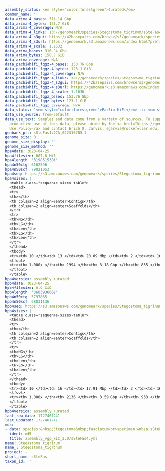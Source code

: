 ```yaml
---
assembly_status: <em style="color:forestgreen">Curated</em>
common_name: ''
data_arima-4_bases: 316.14 Gbp
data_arima-4_bytes: 150.7 GiB
data_arima-4_coverage: N/A
data_arima-4_links: s3://genomeark/species/Stegostoma_tigrinum/sSteFas4/genomic_data/arima/<br>
data_arima-4_s3gui: https://42basepairs.com/browse/s3/genomeark/species/Stegostoma_tigrinum/sSteFas4/genomic_data/arima/
data_arima-4_s3url: https://genomeark.s3.amazonaws.com/index.html?prefix=species/Stegostoma_tigrinum/sSteFas4/genomic_data/arima/
data_arima-4_scale: 1.9532
data_arima_bases: 316.14 Gbp
data_arima_bytes: 150.7 GiB
data_arima_coverage: N/A
data_pacbiohifi_fqgz-4_bases: 153.76 Gbp
data_pacbiohifi_fqgz-4_bytes: 123.1 GiB
data_pacbiohifi_fqgz-4_coverage: N/A
data_pacbiohifi_fqgz-4_links: s3://genomeark/species/Stegostoma_tigrinum/sSteFas4/genomic_data/pacbio_hifi/<br>
data_pacbiohifi_fqgz-4_s3gui: https://42basepairs.com/browse/s3/genomeark/species/Stegostoma_tigrinum/sSteFas4/genomic_data/pacbio_hifi/
data_pacbiohifi_fqgz-4_s3url: https://genomeark.s3.amazonaws.com/index.html?prefix=species/Stegostoma_tigrinum/sSteFas4/genomic_data/pacbio_hifi/
data_pacbiohifi_fqgz-4_scale: 1.1636
data_pacbiohifi_fqgz_bases: 153.76 Gbp
data_pacbiohifi_fqgz_bytes: 123.1 GiB
data_pacbiohifi_fqgz_coverage: N/A
data_status: '<em style="color:forestgreen">PacBio HiFi</em> ::: <em style="color:forestgreen">Arima</em>'
data_use_source: from-default
data_use_text: Samples and data come from a variety of sources. To support fair and
  productive use of this data, please abide by the <a href="https://genome10k.soe.ucsc.edu/data-use-policies/">Data
  Use Policy</a> and contact Erich D. Jarvis, ejarvis@rockefeller.edu, with any questions.
genbank_pri: sSteFas1:GCA_022316705.1
genome_size: 0
genome_size_display: ''
genome_size_method: ''
hpa4date: 2023-04-25
hpa4filesize: 887.8 MiB
hpa4length: '3198515386'
hpa4n50ctg: 6162596
hpa4n50scf: 79021053
hpa4seq: https://s3.amazonaws.com/genomeark/species/Stegostoma_tigrinum/sSteFas4/assembly_curated/sSteFas4.hap1.cur.20230425.fasta.gz
hpa4sizes: |
  <table class="sequence-sizes-table">
  <thead>
  <tr>
  <th></th>
  <th colspan=2 align=center>Contigs</th>
  <th colspan=2 align=center>Scaffolds</th>
  </tr>
  <tr>
  <th>NG</th>
  <th>LG</th>
  <th>Len</th>
  <th>LG</th>
  <th>Len</th>
  </tr>
  </thead>
  <tbody>
  <tr><td> 10 </td><td> 13 </td><td> 20.09 Mbp </td><td> 2 </td><td> 163.09 Mbp </td></tr><tr><td> 20 </td><td> 32 </td><td> 15.30 Mbp </td><td> 5 </td><td> 130.64 Mbp </td></tr><tr><td> 30 </td><td> 57 </td><td> 10.71 Mbp </td><td> 7 </td><td> 108.38 Mbp </td></tr><tr><td> 40 </td><td> 91 </td><td> 8.21 Mbp </td><td> 10 </td><td> 96.42 Mbp </td></tr><tr style="background-color:#cccccc;"><td> 50 </td><td> 136 </td><td style="background-color:#88ff88;"> 6.16 Mbp </td><td> 14 </td><td style="background-color:#88ff88;"> 79.02 Mbp </td></tr><tr><td> 60 </td><td> 195 </td><td> 4.81 Mbp </td><td> 19 </td><td> 62.29 Mbp </td></tr><tr><td> 70 </td><td> 280 </td><td> 3.03 Mbp </td><td> 25 </td><td> 51.52 Mbp </td></tr><tr><td> 80 </td><td> 411 </td><td> 1.93 Mbp </td><td> 31 </td><td> 41.83 Mbp </td></tr><tr><td> 90 </td><td> 641 </td><td> 0.94 Mbp </td><td> 43 </td><td> 16.79 Mbp </td></tr><tr><td> 100 </td><td> 1994 </td><td> 7.96 Kbp </td><td> 835 </td><td> 7.96 Kbp </td></tr></tbody>
  <tfoot>
  <tr><th> 1.000x </th><th> 1994 </th><th> 3.18 Gbp </th><th> 835 </th><th> 3.20 Gbp </th></tr>
  </tfoot>
  </table>
hpa4version: assembly_curated
hpb4date: 2023-04-25
hpb4filesize: 0.9 GiB
hpb4length: '3603936669'
hpb4n50ctg: 5797865
hpb4n50scf: 68031136
hpb4seq: https://s3.amazonaws.com/genomeark/species/Stegostoma_tigrinum/sSteFas4/assembly_curated/sSteFas4.hap2.decon.20230425.fasta.gz
hpb4sizes: |
  <table class="sequence-sizes-table">
  <thead>
  <tr>
  <th></th>
  <th colspan=2 align=center>Contigs</th>
  <th colspan=2 align=center>Scaffolds</th>
  </tr>
  <tr>
  <th>NG</th>
  <th>LG</th>
  <th>Len</th>
  <th>LG</th>
  <th>Len</th>
  </tr>
  </thead>
  <tbody>
  <tr><td> 10 </td><td> 16 </td><td> 17.91 Mbp </td><td> 2 </td><td> 166.56 Mbp </td></tr><tr><td> 20 </td><td> 40 </td><td> 12.91 Mbp </td><td> 5 </td><td> 114.86 Mbp </td></tr><tr><td> 30 </td><td> 71 </td><td> 10.12 Mbp </td><td> 9 </td><td> 102.24 Mbp </td></tr><tr><td> 40 </td><td> 113 </td><td> 7.64 Mbp </td><td> 12 </td><td> 82.41 Mbp </td></tr><tr style="background-color:#cccccc;"><td> 50 </td><td> 167 </td><td style="background-color:#88ff88;"> 5.80 Mbp </td><td> 17 </td><td style="background-color:#88ff88;"> 68.03 Mbp </td></tr><tr><td> 60 </td><td> 236 </td><td> 4.58 Mbp </td><td> 23 </td><td> 59.48 Mbp </td></tr><tr><td> 70 </td><td> 328 </td><td> 3.35 Mbp </td><td> 30 </td><td> 49.85 Mbp </td></tr><tr><td> 80 </td><td> 460 </td><td> 2.09 Mbp </td><td> 39 </td><td> 31.85 Mbp </td></tr><tr><td> 90 </td><td> 704 </td><td> 0.99 Mbp </td><td> 75 </td><td> 4.56 Mbp </td></tr><tr><td> 100 </td><td> 2136 </td><td> 13.88 Kbp </td><td> 933 </td><td> 13.88 Kbp </td></tr></tbody>
  <tfoot>
  <tr><th> 1.000x </th><th> 2136 </th><th> 3.59 Gbp </th><th> 933 </th><th> 3.60 Gbp </th></tr>
  </tfoot>
  </table>
hpb4version: assembly_curated
last_raw_data: 1727461741
last_updated: 1727461741
mds:
- data: species:&nbsp;Stegostoma&nbsp;fasciatum<br>specimen:&nbsp;sSteFas4<br>projects:&nbsp;<br>&nbsp;&nbsp;-&nbsp;vgp<br>haplotype_to_curate:&nbsp;hap1<br>hap1:&nbsp;s3://genomeark/species/Stegostoma_fasciatum/sSteFas4/assembly_vgp_HiC_2.0/sSteFas4.HiC.hap1.20221121.fasta.gz<br>hap2:&nbsp;s3://genomeark/species/Stegostoma_fasciatum/sSteFas4/assembly_vgp_HiC_2.0/sSteFas4.HiC.hap2.20221121.fasta.gz<br>pretext_hap1:&nbsp;s3://genomeark/species/Stegostoma_fasciatum/sSteFas4/assembly_vgp_HiC_2.0/evaluation/hap1/pretext/sSteFas4_hap1__s2_heatmap.pretext<br>pretext_hap2:&nbsp;s3://genomeark/species/Stegostoma_fasciatum/sSteFas4/assembly_vgp_HiC_2.0/evaluation/hap2/pretext/sSteFas4_hap2__s2_heatmap.pretext<br>kmer_spectra_img:&nbsp;s3://genomeark/species/Stegostoma_fasciatum/sSteFas4/assembly_vgp_HiC_2.0/evaluation/merqury/sSteFas4_png/<br>pacbio_read_dir:&nbsp;s3://genomeark/species/Stegostoma_fasciatum/sSteFas4/genomic_data/pacbio_hifi/<br>pacbio_read_type:&nbsp;hifi<br>hic_read_dir:&nbsp;s3://genomeark/species/Stegostoma_fasciatum/sSteFas4/genomic_data/arima/<br>pipeline:<br>&nbsp;&nbsp;-&nbsp;hifiasm&nbsp;(0.16.1+galaxy3)<br>&nbsp;&nbsp;-&nbsp;yahs&nbsp;(1.2a.2+galaxy0)<br>assembled_by_group:&nbsp;Rockefeller<br>notes:&nbsp;This&nbsp;was&nbsp;a&nbsp;hifiasm-HiC&nbsp;assembly&nbsp;of&nbsp;sSteFas4&nbsp;(VGL&nbsp;ID:&nbsp;sSteTig2),&nbsp;resulting&nbsp;in&nbsp;two&nbsp;complete&nbsp;haplotypes.&nbsp;This&nbsp;individual&nbsp;did&nbsp;not&nbsp;have&nbsp;bionano&nbsp;data.&nbsp;HiC&nbsp;scaffolding&nbsp;was&nbsp;performed&nbsp;with&nbsp;yahs.&nbsp;The&nbsp;HiC&nbsp;prep&nbsp;was&nbsp;Arima&nbsp;kit&nbsp;2.&nbsp;The&nbsp;kmer&nbsp;spectra&nbsp;indicates&nbsp;a&nbsp;homogametic&nbsp;specimen.&nbsp;We&nbsp;are&nbsp;submitting&nbsp;haplotype&nbsp;1&nbsp;for&nbsp;curation.
  ident: md5
  title: assembly_vgp_HiC_2.0/sSteFas4.yml
name: Stegostoma tigrinum
name_: Stegostoma_tigrinum
project: ~
short_name: sSteFas
taxon_id: ''
---
```


